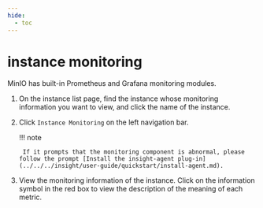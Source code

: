 ```yaml
---
hide:
  - toc
---
```


# instance monitoring

MinIO has built-in Prometheus and Grafana monitoring modules.

1. On the instance list page, find the instance whose monitoring information you want to view, and click the name of the instance.

    <!--screenshot-->

2. Click `Instance Monitoring` on the left navigation bar.

    <!--screenshot-->

    !!! note

        If it prompts that the monitoring component is abnormal, please follow the prompt [Install the insight-agent plug-in](../../../insight/user-guide/quickstart/install-agent.md).

3. View the monitoring information of the instance. Click on the information symbol in the red box to view the description of the meaning of each metric.

    <!--screenshot-->